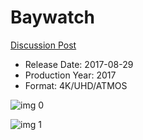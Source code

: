 # Baywatch

[Discussion Post](https://www.avsforum.com/threads/bass-eq-for-filtered-movies.2995212/post-56880866)

* Release Date: 2017-08-29
* Production Year: 2017
* Format: 4K/UHD/ATMOS

![img 0](https://fanart.tv/fanart/movies/339846/moviethumb/baywatch-588c95214ffb9.jpg)

![img 1](https://i.imgur.com/GuLsDSf.png)

